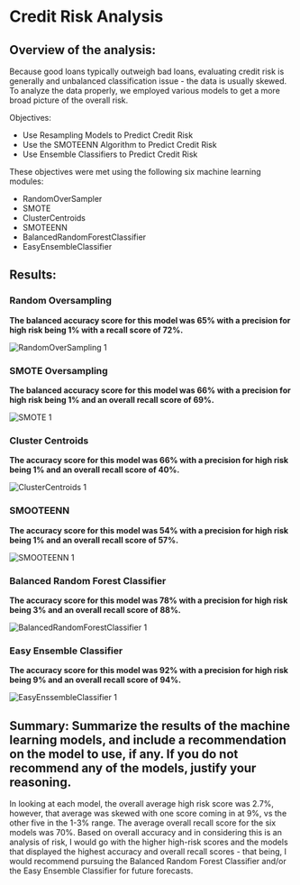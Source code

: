 # Credit Risk Analysis

## Overview of the analysis: 
Because good loans typically outweigh bad loans, evaluating credit risk is generally and unbalanced classification issue - the data is usually skewed. To analyze the data properly, we employed various models to get a more broad picture of the overall risk. 

Objectives:
- Use Resampling Models to Predict Credit Risk
- Use the SMOTEENN Algorithm to Predict Credit Risk
- Use Ensemble Classifiers to Predict Credit Risk

These objectives were met using the following six machine learning modules:
 * RandomOverSampler
 * SMOTE
 * ClusterCentroids
 * SMOTEENN
 * BalancedRandomForestClassifier
 * EasyEnsembleClassifier

## Results: 


### Random Oversampling

**The balanced accuracy score for this model was 65% with a precision for high risk being 1% with a recall score of 72%.**

![RandomOverSampling 1](https://user-images.githubusercontent.com/86584404/140253031-61e7a906-ad0e-4e8f-8f89-cf02306cbc12.jpeg)



### SMOTE Oversampling

**The balanced accuracy score for this model was 66% with a precision for high risk being 1% and an overall recall score of 69%.**

![SMOTE 1](https://user-images.githubusercontent.com/86584404/140253038-9a895146-ee87-4048-8152-6eaf35f7a479.jpeg)



### Cluster Centroids

**The accuracy score for this model was 66% with a precision for high risk being 1% and an overall recall score of 40%.**

![ClusterCentroids 1](https://user-images.githubusercontent.com/86584404/140253041-94af78b6-da60-490f-9849-ffb71a5ba7bf.jpeg)



### SMOOTEENN

**The accuracy score for this model was 54% with a precision for high risk being 1% and an overall recall score of 57%.**

![SMOOTEENN 1](https://user-images.githubusercontent.com/86584404/140253045-03d6d6b1-e8a6-4931-be32-fefc6c714ce1.jpeg)



### Balanced Random Forest Classifier

**The accuracy score for this model was 78% with a precision for high risk being 3% and an overall recall score of 88%.**

![BalancedRandomForestClassifier 1](https://user-images.githubusercontent.com/86584404/140253059-d9e48327-666b-4c2d-b6d1-068fab7d7d67.jpeg)



### Easy Ensemble Classifier

**The accuracy score for this model was 92% with a precision for high risk being 9% and an overall recall score of 94%.**

![EasyEnssembleClassifier 1](https://user-images.githubusercontent.com/86584404/140253064-937c0859-4926-4216-847b-bba31bc2c85a.jpeg)



## Summary: Summarize the results of the machine learning models, and include a recommendation on the model to use, if any. If you do not recommend any of the models, justify your reasoning.

In looking at each model, the overall average high risk score was 2.7%, however, that average was skewed with one score coming in at 9%, vs the other five in the 1-3% range. The average overall recall score for the six models was 70%. Based on overall accuracy and in considering this is an analysis of risk, I would go with the higher high-risk scores and the models that displayed the highest accuracy and overall recall scores - that being, I would recommend pursuing the Balanced Random Forest Classifier and/or the Easy Ensemble Classifier for future forecasts. 

